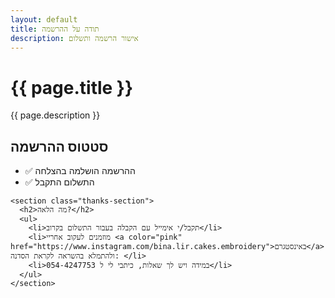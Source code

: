 ```yaml
---
layout: default
title: תודה על ההרשמה
description: אישור הרשמה ותשלום
---
```


<div class="container">
  <div class="page-head">
    <h1 class="page-title">{{ page.title }}</h1>
    <p class="page-description">{{ page.description }}</p>
  </div>
</div>

<div class="thanks-page container animate">
  <div class="thanks-content">
    <section class="thanks-section">
      <h2>סטטוס ההרשמה</h2>
      <ul class="status-list">
        <li>✅ ההרשמה הושלמה בהצלחה</li>
        <li>✅ התשלום התקבל</li>
      </ul>
    </section>

    <section class="thanks-section">
      <h2>מה הלאה?</h2>
      <ul>
        <li>תקבל/י אימייל עם הקבלה בעבור התשלום בקרוב</li>
        <li>מוזמנים לעקוב אחריי <a color="pink" href="https://www.instagram.com/bina.lir.cakes.embroidery">באינסטגרם</a> ולהתמלא בהשראה לקראת הסדנה: </li>
        <li>במידה ויש לך שאלות, כיתבי לי ל 054-4247753</li>
      </ul>
    </section>

  </div>
</div>
